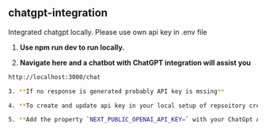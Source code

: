 ## chatgpt-integration
Integrated chatgpt locally. Please use own api key in .env file

1. **Use npm run dev to run locally.**

2. **Navigate here and a chatbot with ChatGPT integration will assist you**

```sh
http://localhost:3000/chat

3. **If no response is generated probably API key is mssing**

4. **To create and update api key in your local setup of repsoitory create a file named `.env.local`.**

5. **Add the property `NEXT_PUBLIC_OPENAI_API_KEY=` with your ChatGpt API KEY and you are good to go.
